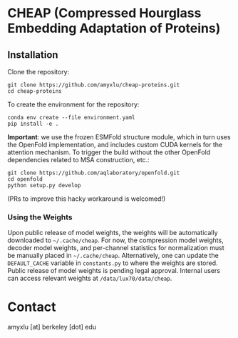 # CHEAP (Compressed Hourglass Embedding Adaptation of Proteins)

## Installation

Clone the repository:

```
git clone https://github.com/amyxlu/cheap-proteins.git
cd cheap-proteins
```

To create the environment for the repository:
```
conda env create --file environment.yaml
pip install -e .
```

**Important**: we use the frozen ESMFold structure module, which in turn uses the OpenFold implementation, and includes custom CUDA kernels for the attention mechanism. To trigger the build without the other OpenFold dependencies related to MSA construction, etc.:

```
git clone https://github.com/aqlaboratory/openfold.git
cd openfold
python setup.py develop
```

(PRs to improve this hacky workaround is welcomed!)


### Using the Weights
Upon public release of model weights, the weights will be automatically downloaded to `~/.cache/cheap`.
For now, the compression model weights, decoder model weights, and per-channel statistics for normalization must be manually placed in `~/.cache/cheap`.
Alternatively, one can update the `DEFAULT_CACHE` variable in `constants.py` to where the weights are stored.
Public release of model weights is pending legal approval.
Internal users can access relevant weights at `/data/lux70/data/cheap`.

# Contact
amyxlu [at] berkeley [dot] edu
